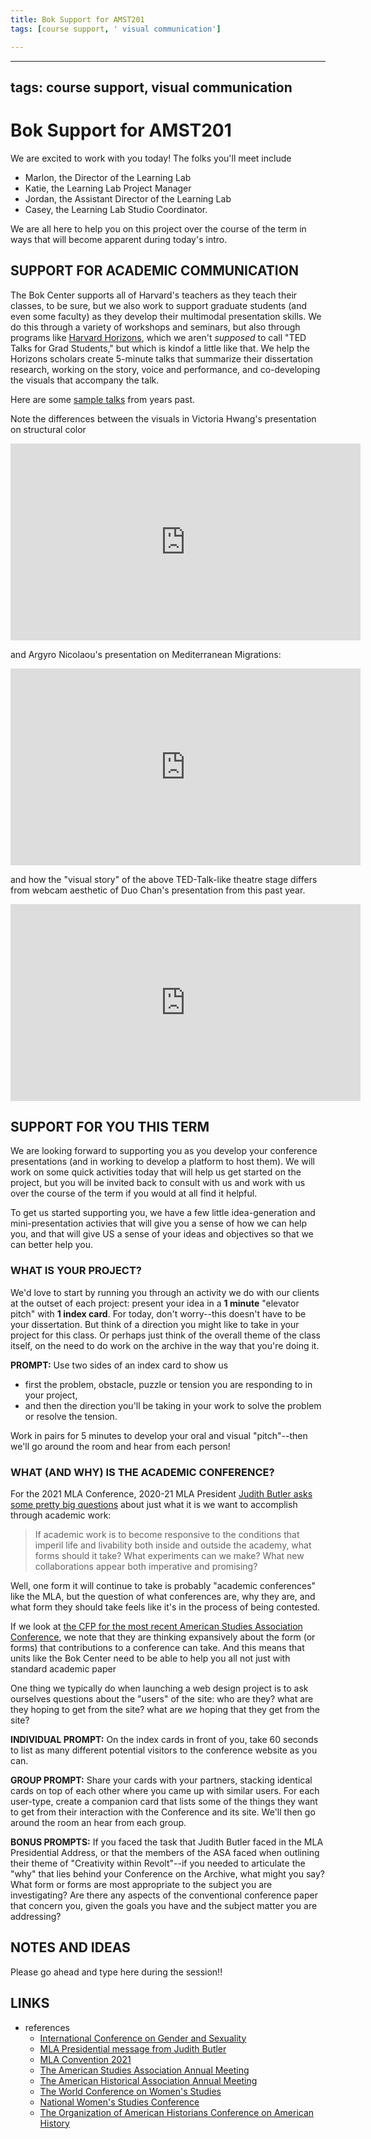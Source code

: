 ```yaml
---
title: Bok Support for AMST201
tags: [course support, ' visual communication']

---
```


---
tags: course support, visual communication
---

# Bok Support for AMST201

We are excited to work with you today! The folks you'll meet include

* Marlon, the Director of the Learning Lab
* Katie, the Learning Lab Project Manager
* Jordan, the Assistant Director of the Learning Lab
* Casey, the Learning Lab Studio Coordinator.

We are all here to help you on this project over the course of the term in ways that will become apparent during today's intro.


## SUPPORT FOR ACADEMIC COMMUNICATION

The Bok Center supports all of Harvard's teachers as they teach their classes, to be sure, but we also work to support graduate students (and even some faculty) as they develop their multimodal presentation skills. We do this through a variety of workshops and seminars, but also through programs like [Harvard Horizons](https://gsas.harvard.edu/academics/professional-development/harvard-horizons), which we aren't *supposed* to call "TED Talks for Grad Students," but which is kindof a little like that. We help the Horizons scholars create 5-minute talks that summarize their dissertation research, working on the story, voice and performance, and co-developing the visuals that accompany the talk.

Here are some [sample talks](https://gsas.harvard.edu/academics/professional-development/harvard-horizons/harvard-horizons-scholars) from years past.

Note the differences between the visuals in Victoria Hwang's presentation on structural color
<iframe width="560" height="315" src="https://www.youtube.com/embed/CufZCPkEDGQ?start=237" title="YouTube video player" frameborder="0" allow="accelerometer; autoplay; clipboard-write; encrypted-media; gyroscope; picture-in-picture" allowfullscreen></iframe>

and Argyro Nicolaou's presentation on Mediterranean Migrations:
<iframe width="560" height="315" src="https://www.youtube.com/embed/AzugdPPnV_w?start=48" title="YouTube video player" frameborder="0" allow="accelerometer; autoplay; clipboard-write; encrypted-media; gyroscope; picture-in-picture" allowfullscreen></iframe>

and how the "visual story" of the above TED-Talk-like theatre stage differs from webcam aesthetic of Duo Chan's presentation from this past year.

<iframe width="560" height="315" src="https://www.youtube.com/embed/xq5_soIw728" title="YouTube video player" frameborder="0" allow="accelerometer; autoplay; clipboard-write; encrypted-media; gyroscope; picture-in-picture" allowfullscreen></iframe>



## SUPPORT FOR YOU THIS TERM

We are looking forward to supporting you as you develop your conference presentations (and in working to develop a platform to host them). We will work on some quick activities today that will help us get started on the project, but you will be invited back to consult with us and work with us over the course of the term if you would at all find it helpful.

To get us started supporting you, we have a few little idea-generation and mini-presentation activies that will give you a sense of how we can help you, and that will give US a sense of your ideas and objectives so that we can better help you. 


### WHAT IS YOUR PROJECT?

We'd love to start by running you through an activity we do with our clients at the outset of each project: present your idea in a **1 minute** "elevator pitch" with **1 index card**. For today, don't worry--this doesn't have to be your dissertation. But think of a direction you might like to take in your project for this class. Or perhaps just think of the overall theme of the class itself, on the need to do work on the archive in the way that you're doing it.


**PROMPT:** Use two sides of an index card to show us 

* first the problem, obstacle, puzzle or tension you are responding to in your project, 
* and then the direction you'll be taking in your work to solve the problem or resolve the tension. 

Work in pairs for 5 minutes to develop your oral and visual "pitch"--then we'll go around the room and hear from each person!


### WHAT (AND WHY) IS THE ACADEMIC CONFERENCE?

For the 2021 MLA Conference, 2020-21 MLA President [Judith Butler asks some pretty big questions](https://www.mla.org/Convention/Convention-History/Past-Conventions/2021-Convention/2021-Presidential-Theme-Persistence) about just what it is we want to accomplish through academic work:

>If academic work is to become responsive to the conditions that imperil life and livability both inside and outside the academy, what forms should it take? What experiments can we make? What new collaborations appear both imperative and promising?

Well, one form it will continue to take is probably "academic conferences" like the MLA, but the question of what conferences are, why they are, and what form they should take feels like it's in the process of being contested. 

If we look at [the CFP for the most recent American Studies Association Conference](https://www.theasa.net/annual-meeting/years-meeting/years-theme), we note that they are thinking expansively about the form (or forms) that contributions to a conference can take. And this means that units like the Bok Center need to be able to help you all not just with standard academic paper 

One thing we typically do when launching a web design project is to ask ourselves questions about the "users" of the site: who are they? what are they hoping to get from the site? what are *we* hoping that they get from the site? 

**INDIVIDUAL PROMPT:** On the index cards in front of you, take 60 seconds to list as many different potential visitors to the conference website as you can.

**GROUP PROMPT:** Share your cards with your partners, stacking identical cards on top of each other where you came up with similar users. For each user-type, create a companion card that lists some of the things they want to get from their interaction with the Conference and its site. We'll then go around the room an hear from each group.

**BONUS PROMPTS:** If you faced the task that Judith Butler faced in the MLA Presidential Address, or that the members of the ASA faced when outlining their theme of "Creativity within Revolt"--if you needed to articulate the "why" that lies behind your Conference on the Archive, what might you say? What form or forms are most appropriate to the subject you are investigating? Are there any aspects of the conventional conference paper that concern you, given the goals you have and the subject matter you are addressing?


## NOTES AND IDEAS

Please go ahead and type here during the session!!


## LINKS

* references
    * [International Conference on Gender and Sexuality](https://genderconference.com/)
    * [MLA Presidential message from Judith Butler](https://www.mla.org/Convention/Convention-History/Past-Conventions/2021-Convention/2021-Presidential-Theme-Persistence)
    * [MLA Convention 2021](https://mla.confex.com/mla/2021/meetingapp.cgi/Home/0)
    * [The American Studies Association Annual Meeting](https://www.theasa.net/annual-meeting/years-meeting/years-theme)
    * [The American Historical Association Annual Meeting](https://aha.confex.com/aha/2022/webprogram/start.html)
    * [The World Conference on Women's Studies](https://womenstudies.co/wcws-2021/)
    * [National Women's Studies Conference](https://www.nwsa.org/page/annualconference)
    * [The Organization of American Historians Conference on American History](https://www.oah.org/meetings-events/conferences/)
